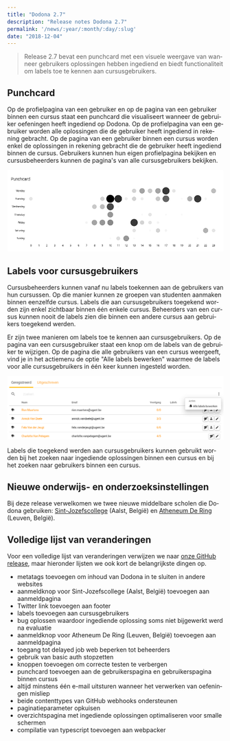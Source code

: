```yaml
---
title: "Dodona 2.7"
description: "Release notes Dodona 2.7"
permalink: '/news/:year/:month/:day/:slug'
date: "2018-12-04"
---
```


<NewsHeader :title="$frontmatter.title" :date="$frontmatter.date" lang="nl" />

> Release 2.7 bevat een punchcard met een visuele weergave van wanneer gebruikers oplossingen hebben ingediend en biedt functionaliteit om labels toe te kennen aan cursusgebruikers.

## Punchcard

Op de profielpagina van een gebruiker en op de pagina van een gebruiker binnen een cursus staat een punchcard die visualiseert wanneer de gebruiker oefeningen heeft ingediend op Dodona. Op de profielpagina van een gebruiker worden alle oplossingen die de gebruiker heeft ingediend in rekening gebracht. Op de pagina van een gebruiker binnen een cursus worden enkel de oplossingen in rekening gebracht die de gebruiker heeft ingediend binnen de cursus. Gebruikers kunnen hun eigen profielpagina bekijken en cursusbeheerders kunnen de pagina's van alle cursusgebruikers bekijken.

![punchcard](./punchcard.png)

## Labels voor cursusgebruikers

Cursusbeheerders kunnen vanaf nu labels toekennen aan de gebruikers van hun cursussen. Op die manier kunnen ze groepen van studenten aanmaken binnen eenzelfde cursus. Labels die aan cursusgebruikers toegekend worden zijn enkel zichtbaar binnen één enkele cursus. Beheerders van een cursus kunnen nooit de labels zien die binnen een andere cursus aan gebruikers toegekend werden.  

Er zijn twee manieren om labels toe te kennen aan cursusgebruikers. Op de pagina van een cursusgebruiker staat een knop om de labels van de gebruiker te wijzigen. Op de pagina die alle gebruikers van een cursus weergeeft, vind je in het actiemenu de optie "Alle labels bewerken" waarmee de labels voor alle cursusgebruikers in één keer kunnen ingesteld worden.  

![labels](./labels-nl.png)

Labels die toegekend werden aan cursusgebruikers kunnen gebruikt worden bij het zoeken naar ingediende oplossingen binnen een cursus en bij het zoeken naar gebruikers binnen een cursus.  

## Nieuwe onderwijs- en onderzoeksinstellingen

Bij deze release verwelkomen we twee nieuwe middelbare scholen die Dodona gebruiken: [Sint-Jozefscollege](http://sjcaalst.be/) (Aalst, België) en [Atheneum De Ring](https://deringleuven.be/) (Leuven, België).  

## Volledige lijst van veranderingen

Voor een volledige lijst van veranderingen verwijzen we naar [onze GitHub release](https://github.com/dodona-edu/dodona/releases/tag/2.7), maar hieronder lijsten we ook kort de belangrijkste dingen op.

*   metatags toevoegen om inhoud van Dodona in te sluiten in andere websites
*   aanmeldknop voor Sint-Jozefscollege (Aalst, België) toevoegen aan aanmeldpagina
*   Twitter link toevoegen aan footer
*   labels toevoegen aan cursusgebruikers
*   bug oplossen waardoor ingediende oplossing soms niet bijgewerkt werd na evaluatie
*   aanmeldknop voor Atheneum De Ring (Leuven, België) toevoegen aan aanmeldpagina
*   toegang tot delayed job web beperken tot beheerders
*   gebruik van basic auth stopzetten
*   knoppen toevoegen om correcte testen te verbergen
*   punchcard toevoegen aan de gebruikerspagina en gebruikerspagina binnen cursus
*   altijd minstens één e-mail uitsturen wanneer het verwerken van oefeningen misliep
*   beide contenttypes van GitHub webhooks ondersteunen
*   paginatieparameter opkuisen
*   overzichtspagina met ingediende oplossingen optimaliseren voor smalle schermen
*   compilatie van typescript toevoegen aan webpacker

